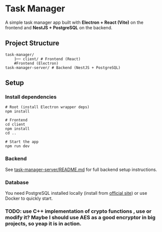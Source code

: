 # Task Manager

A simple task manager app built with **Electron + React (Vite)** on the frontend and **NestJS + PostgreSQL** on the backend.



##  Project Structure
```
task-manager/
    ├── client/ # Frontend (React)
    #Frontend (Electron)
task-manager-server/ # Backend (NestJS + PostgreSQL)
```

## Setup

### Install dependencies
```
# Root (install Electron wrapper deps)
npm install
```
```
# Frontend
cd client
npm install
cd ..
```
```
# Start the app
npm run dev
```

### Backend
See [task-manager-server/README.md](https://github.com/amigo228/mustageTz/blob/master/task-manager-server/README.md) for full backend setup instructions.

### Database
You need PostgreSQL installed locally (install from [official site](https://www.postgresql.org/download/)) or use Docker to quickly start.

### TODO: use C++ implementation of crypto functions , use or modify it? Maybe I should use AES as a good encryptor in big projects, so yeap it is in action.
